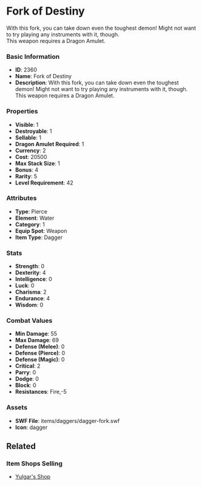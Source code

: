 # Fork of Destiny

With this fork, you can take down even the toughest demon!  Might not want to try playing any instruments with it, though.  
This weapon requires a Dragon Amulet. 

### Basic Information

- **ID**: 2360
- **Name**: Fork of Destiny
- **Description**: With this fork, you can take down even the toughest demon!  Might not want to try playing any instruments with it, though.  
This weapon requires a Dragon Amulet. 

### Properties

- **Visible**: 1
- **Destroyable**: 1
- **Sellable**: 1
- **Dragon Amulet Required**: 1
- **Currency**: 2
- **Cost**: 20500
- **Max Stack Size**: 1
- **Bonus**: 4
- **Rarity**: 5
- **Level Requirement**: 42

### Attributes

- **Type**: Pierce
- **Element**: Water
- **Category**: 1
- **Equip Spot**: Weapon
- **Item Type**: Dagger

### Stats

- **Strength**: 0
- **Dexterity**: 4
- **Intelligence**: 0
- **Luck**: 0
- **Charisma**: 2
- **Endurance**: 4
- **Wisdom**: 0

### Combat Values

- **Min Damage**: 55
- **Max Damage**: 69
- **Defense (Melee)**: 0
- **Defense (Pierce)**: 0
- **Defense (Magic)**: 0
- **Critical**: 2
- **Parry**: 0
- **Dodge**: 0
- **Block**: 0
- **Resistances**: Fire,-5

### Assets

- **SWF File**: items/daggers/dagger-fork.swf
- **Icon**: dagger

## Related

### Item Shops Selling

- [Yulgar's Shop](../item-shops/1-yulgar-s-shop.md)

